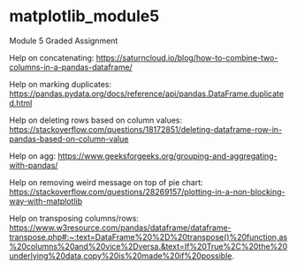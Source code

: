 # matplotlib_module5
Module 5 Graded Assignment


Help on concatenating: https://saturncloud.io/blog/how-to-combine-two-columns-in-a-pandas-dataframe/

Help on marking duplicates: https://pandas.pydata.org/docs/reference/api/pandas.DataFrame.duplicated.html

Help on deleting rows based on column values: https://stackoverflow.com/questions/18172851/deleting-dataframe-row-in-pandas-based-on-column-value

Help on agg: https://www.geeksforgeeks.org/grouping-and-aggregating-with-pandas/

Help on removing weird message on top of pie chart: https://stackoverflow.com/questions/28269157/plotting-in-a-non-blocking-way-with-matplotlib

Help on transposing columns/rows: https://www.w3resource.com/pandas/dataframe/dataframe-transpose.php#:~:text=DataFrame%20%2D%20transpose()%20function,as%20columns%20and%20vice%2Dversa.&text=If%20True%2C%20the%20underlying%20data,copy%20is%20made%20if%20possible.

